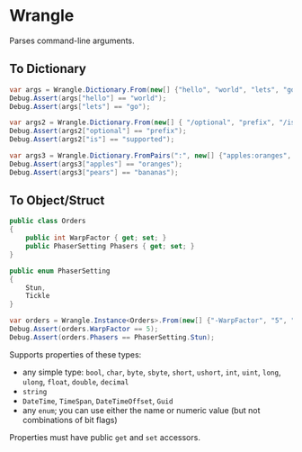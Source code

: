 # Wrangle

Parses command-line arguments.

## To Dictionary

```csharp
var args = Wrangle.Dictionary.From(new[] {"hello", "world", "lets", "go"});
Debug.Assert(args["hello"] == "world");
Debug.Assert(args["lets"] == "go");

var args2 = Wrangle.Dictionary.From(new[] { "/optional", "prefix", "/is", "supported"}, "/");
Debug.Assert(args2["optional"] == "prefix");
Debug.Assert(args2["is"] == "supported");

var args3 = Wrangle.Dictionary.FromPairs(":", new[] {"apples:oranges", "pears:bananas"});
Debug.Assert(args3["apples"] == "oranges");
Debug.Assert(args3["pears"] == "bananas");
```

## To Object/Struct

```csharp
public class Orders
{
    public int WarpFactor { get; set; }
    public PhaserSetting Phasers { get; set; }
}

public enum PhaserSetting
{
    Stun,
    Tickle
}

var orders = Wrangle.Instance<Orders>.From(new[] {"-WarpFactor", "5", "-Phasers", "Stun"});
Debug.Assert(orders.WarpFactor == 5);
Debug.Assert(orders.Phasers == PhaserSetting.Stun);
```
Supports properties of these types:
* any simple type: `bool`, `char`, `byte`, `sbyte`, `short`, `ushort`,
  `int`, `uint`, `long`, `ulong`, `float`, `double`, `decimal`
* `string`
* `DateTime`, `TimeSpan`, `DateTimeOffset`, `Guid`
* any `enum`; you can use either the name or numeric value (but not combinations of bit flags)

Properties must have public `get` and `set` accessors.
